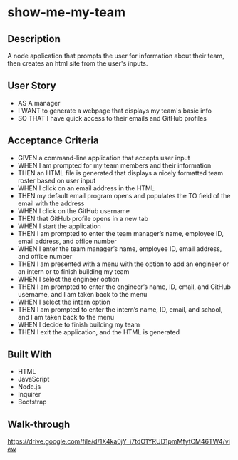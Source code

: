 # show-me-my-team

## Description
A node application that prompts the user for information about their team, then creates an html site from the user's inputs. 

## User Story
- AS A manager
- I WANT to generate a webpage that displays my team's basic info
- SO THAT I have quick access to their emails and GitHub profiles

## Acceptance Criteria
- GIVEN a command-line application that accepts user input
- WHEN I am prompted for my team members and their information
- THEN an HTML file is generated that displays a nicely formatted team roster based on user input
- WHEN I click on an email address in the HTML
- THEN my default email program opens and populates the TO field of the email with the address
- WHEN I click on the GitHub username
- THEN that GitHub profile opens in a new tab
- WHEN I start the application
- THEN I am prompted to enter the team manager’s name, employee ID, email address, and office number
- WHEN I enter the team manager’s name, employee ID, email address, and office number
- THEN I am presented with a menu with the option to add an engineer or an intern or to finish building my team
- WHEN I select the engineer option
- THEN I am prompted to enter the engineer’s name, ID, email, and GitHub username, and I am taken back to the menu
- WHEN I select the intern option
- THEN I am prompted to enter the intern’s name, ID, email, and school, and I am taken back to the menu
- WHEN I decide to finish building my team
- THEN I exit the application, and the HTML is generated

## Built With
- HTML
- JavaScript
- Node.js
- Inquirer
- Bootstrap

## Walk-through 
https://drive.google.com/file/d/1X4ka0jY_i7tdO1YRUD1pmMfytCM46TW4/view

